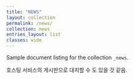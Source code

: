 ```yaml
---
title: "NEWS"
layout: collection
permalink: /news/
collection: news
entries_layout: list
classes: wide
---
```


Sample document listing for the collection `_news`.

호스팅 서비스의 게시판으로 대치할 수 도 있을 것 같음.  


